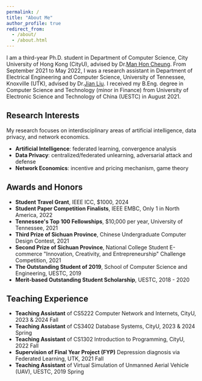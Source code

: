 ```yaml
---
permalink: /
title: "About Me"
author_profile: true
redirect_from: 
  - /about/
  - /about.html
---
```


I am a third-year Ph.D. student in Department of Computer Science, City University of Hong Kong (CityU), advised by Dr.[Man Hon Cheung](https://www.cs.cityu.edu.hk/~mhcheung/index.htm). From September 2021 to May 2022, I was a research assistant in Department of Electrical Engineering and Computer Science, University of Tennessee, Knoxville (UTK), advised by Dr.[Jian Liu](https://web.eecs.utk.edu/~jliu/). I received my B.Eng. degree in Computer Science and Technology (minor in Finance) from University of Electronic Science and Technology of China (UESTC) in August 2021.


Research Interests
------
My research focuses on interdisciplinary areas of artificial intelligence, data privacy, and network economics.
- **Artificial Intelligence**: federated learning, convergence analysis
- **Data Privacy**: centralized/federated unlearning, adversarial attack and defense
- **Network Economics**: incentive and pricing mechanism, game theory

Awards and Honors
------
- **Student Travel Grant**, IEEE ICC, \$1000, 2024
- **Student Paper Competition Finalists**, IEEE EMBC, Only 1 in North America, 2022
- **Tennessee's Top 100 Fellowships**, \$10,000 per year, University of Tennessee, 2021
- **Third Prize of Sichuan Province**, Chinese Undergraduate Computer Design Contest, 2021
- **Second Prize of Sichuan Province**, National College Student E-commerce "Innovation, Creativity, and Entrepreneurship" Challenge Competition, 2021
- **The Outstanding Student of 2019**, School of Computer Science and Engineering, UESTC, 2019
- **Merit-based Outstanding Student Scholarship**, UESTC, 2018 - 2020
    

Teaching Experience
------
- **Teaching Assistant** of CS5222 Computer Network and Internets, CityU, 2023 & 2024 Fall
- **Teaching Assistant** of CS3402 Database Systems, CityU, 2023 & 2024 Spring
- **Teaching Assistant** of CS1302 Introduction to Programming, CityU, 2022 Fall
- **Supervision of Final Year Project (FYP)** Depression diagnosis via Federated Learning, UTK, 2021 Fall
- **Teaching Assistant** of Virtual Simulation of Unmanned Aerial Vehicle (UAV), UESTC, 2019 Spring


